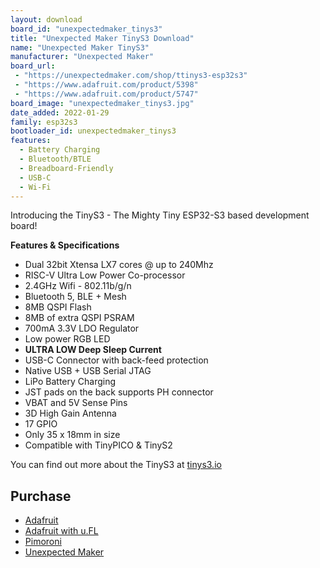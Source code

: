 ```yaml
---
layout: download
board_id: "unexpectedmaker_tinys3"
title: "Unexpected Maker TinyS3 Download"
name: "Unexpected Maker TinyS3"
manufacturer: "Unexpected Maker"
board_url:
 - "https://unexpectedmaker.com/shop/ttinys3-esp32s3"
 - "https://www.adafruit.com/product/5398"
 - "https://www.adafruit.com/product/5747"
board_image: "unexpectedmaker_tinys3.jpg"
date_added: 2022-01-29
family: esp32s3
bootloader_id: unexpectedmaker_tinys3
features:
  - Battery Charging
  - Bluetooth/BTLE
  - Breadboard-Friendly
  - USB-C
  - Wi-Fi
---
```


Introducing the TinyS3 - The Mighty Tiny ESP32-S3 based development board!

**Features & Specifications**
- Dual 32bit Xtensa LX7 cores @ up to 240Mhz
- RISC-V Ultra Low Power Co-processor
- 2.4GHz Wifi - 802.11b/g/n
- Bluetooth 5, BLE + Mesh
- 8MB QSPI Flash
- 8MB of extra QSPI PSRAM
- 700mA 3.3V LDO Regulator
- Low power RGB LED
- **ULTRA LOW Deep Sleep Current**
- USB-C Connector with back-feed protection
- Native USB + USB Serial JTAG
- LiPo Battery Charging
- JST pads on the back supports PH connector
- VBAT and 5V Sense Pins
- 3D High Gain Antenna
- 17 GPIO
- Only 35 x 18mm in size
- Compatible with TinyPICO & TinyS2

You can find out more about the TinyS3 at [tinys3.io](https://tinys3.io)

## Purchase
* [Adafruit](https://www.adafruit.com/product/5398)
* [Adafruit with u.FL](https://www.adafruit.com/product/5747)
* [Pimoroni](https://shop.pimoroni.com/products/tinys3-esp32-s3)
* [Unexpected Maker](https://unexpectedmaker.com/shop/ttinys3-esp32s3)

